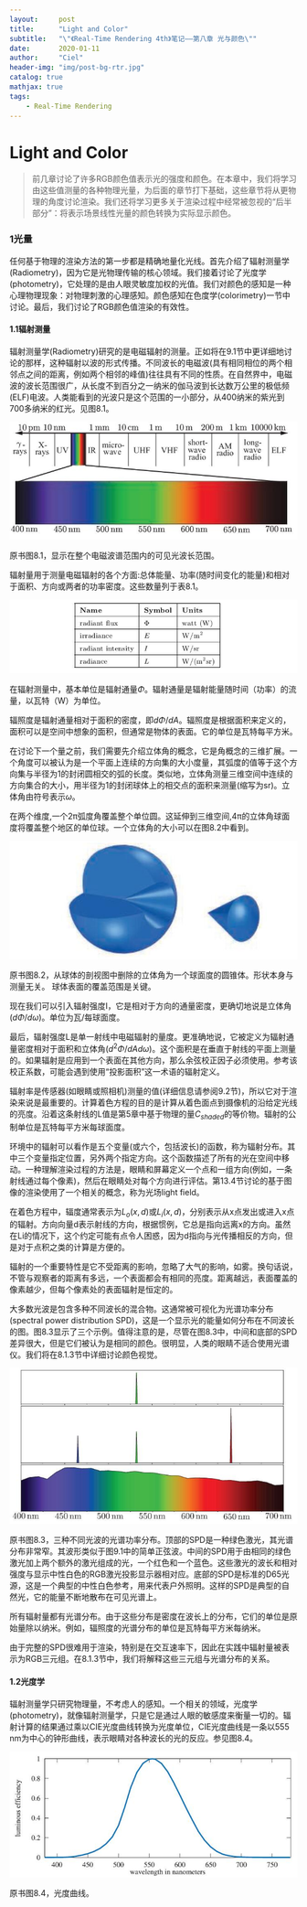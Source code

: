 ```yaml
---
layout:     post
title:      "Light and Color"
subtitle:   "\"《Real-Time Rendering 4th》笔记——第八章 光与颜色\""
date:       2020-01-11
author:     "Ciel"
header-img: "img/post-bg-rtr.jpg"
catalog: true
mathjax: true
tags:
    - Real-Time Rendering
---
```


# Light and Color

> 前几章讨论了许多RGB颜色值表示光的强度和颜色。在本章中，我们将学习由这些值测量的各种物理光量，为后面的章节打下基础，这些章节将从更物理的角度讨论渲染。我们还将学习更多关于渲染过程中经常被忽视的“后半部分”：将表示场景线性光量的颜色转换为实际显示颜色。

### 1光量

任何基于物理的渲染方法的第一步都是精确地量化光线。首先介绍了辐射测量学(Radiometry)，因为它是光物理传输的核心领域。我们接着讨论了光度学(photometry)，它处理的是由人眼灵敏度加权的光值。我们对颜色的感知是一种心理物理现象：对物理刺激的心理感知。颜色感知在色度学(colorimetry)一节中讨论。最后，我们讨论了RGB颜色值渲染的有效性。

#### 1.1辐射测量

辐射测量学(Radiometry)研究的是电磁辐射的测量。正如将在9.1节中更详细地讨论的那样，这种辐射以波的形式传播。不同波长的电磁波(具有相同相位的两个相邻点之间的距离，例如两个相邻的峰值)往往具有不同的性质。在自然界中，电磁波的波长范围很广，从长度不到百分之一纳米的伽马波到长达数万公里的极低频(ELF)电波。人类能看到的光波只是这个范围的一小部分，从400纳米的紫光到700多纳米的红光。见图8.1。

![8.1](/img/in-post/rtr8/8-1.jpg)

原书图8.1，显示在整个电磁波谱范围内的可见光波长范围。

辐射量用于测量电磁辐射的各个方面:总体能量、功率(随时间变化的能量)和相对于面积、方向或两者的功率密度。这些数量列于表8.1。

![t8.1](/img/in-post/rtr8/t8-1.jpg)

在辐射测量中，基本单位是辐射通量$\Phi$。辐射通量是辐射能量随时间（功率）的流量，以瓦特（W）为单位。

辐照度是辐射通量相对于面积的密度，即$d\Phi/dA$。辐照度是根据面积来定义的，面积可以是空间中想象的面积，但通常是物体的表面。它的单位是瓦特每平方米。

在讨论下一个量之前，我们需要先介绍立体角的概念，它是角概念的三维扩展。一个角度可以被认为是一个平面上连续的方向集的大小度量，其弧度的值等于这个方向集与半径为1的封闭圆相交的弧的长度。类似地，立体角测量三维空间中连续的方向集合的大小，用半径为1的封闭球体上的相交点的面积来测量(缩写为sr)。立体角由符号表示$\omega$。

在两个维度,一个2π弧度角覆盖整个单位圆。这延伸到三维空间,4π的立体角球面度将覆盖整个地区的单位球。一个立体角的大小可以在图8.2中看到。

![8.2](/img/in-post/rtr8/8-2.jpg)

原书图8.2，从球体的剖视图中删除的立体角为一个球面度的圆锥体。形状本身与测量无关。 球体表面的覆盖范围是关键。

现在我们可以引入辐射强度I，它是相对于方向的通量密度，更确切地说是立体角($d\Phi/d\omega$)。单位为瓦/每球面度。

最后，辐射强度L是单一射线中电磁辐射的量度。更准确地说，它被定义为辐射通量密度相对于面积和立体角($d^2\Phi/dAd\omega$)。这个面积是在垂直于射线的平面上测量的。如果辐射是应用到一个表面在其他方向，那么余弦校正因子必须使用。参考该校正系数，可能会遇到使用“投影面积”这一术语的辐射定义。

辐射率是传感器(如眼睛或照相机)测量的值(详细信息请参阅9.2节)，所以它对于渲染来说是最重要的。计算着色方程的目的是计算从着色面点到摄像机的沿给定光线的亮度。沿着这条射线的L值是第5章中基于物理的量$C_{shaded}$的等价物。辐射的公制单位是瓦特每平方米每球面度。

环境中的辐射可以看作是五个变量(或六个，包括波长)的函数，称为辐射分布。其中三个变量指定位置，另外两个指定方向。这个函数描述了所有的光在空间中移动。一种理解渲染过程的方法是，眼睛和屏幕定义一个点和一组方向(例如，一条射线通过每个像素)，然后在眼睛处对每个方向进行评估。第13.4节讨论的基于图像的渲染使用了一个相关的概念，称为光场light field。

在着色方程中，辐度通常表示为$L_o(x,d)$或$L_i(x,d)$，分别表示从x点发出或进入x点的辐射。方向向量d表示射线的方向，根据惯例，它总是指向远离x的方向。虽然在Li的情况下，这个约定可能有点令人困惑，因为d指向与光传播相反的方向，但是对于点积之类的计算是方便的。

辐射的一个重要特性是它不受距离的影响，忽略了大气的影响，如雾。换句话说，不管与观察者的距离有多远，一个表面都会有相同的亮度。距离越远，表面覆盖的像素越少，但每个像素处的表面辐射是恒定的。

大多数光波是包含多种不同波长的混合物。这通常被可视化为光谱功率分布(spectral power distribution SPD)，这是一个显示光的能量如何分布在不同波长的图。图8.3显示了三个示例。值得注意的是，尽管在图8.3中，中间和底部的SPD差异很大，但是它们被认为是相同的颜色。很明显，人类的眼睛不适合使用光谱仪。我们将在8.1.3节中详细讨论颜色视觉。

![8.3](/img/in-post/rtr8/8-3.jpg)

原书图8.3，三种不同光波的光谱功率分布。顶部的SPD是一种绿色激光，其光谱分布非常窄。其波形类似于图9.1中的简单正弦波。中间的SPD用于由相同的绿色激光加上两个额外的激光组成的光，一个红色和一个蓝色。这些激光的波长和相对强度与显示中性白色的RGB激光投影显示器相对应。底部的SPD是标准的D65光源，这是一个典型的中性白色参考，用来代表户外照明。这样的SPD是典型的自然光，它的能量不断地散布在可见光谱上。

所有辐射量都有光谱分布。由于这些分布是密度在波长上的分布，它们的单位是原始量除以纳米。例如，辐照度的光谱分布的单位是瓦特每平方米每纳米。

由于完整的SPD很难用于渲染，特别是在交互速率下，因此在实践中辐射量被表示为RGB三元组。在8.1.3节中，我们将解释这些三元组与光谱分布的关系。

#### 1.2光度学

辐射测量学只研究物理量，不考虑人的感知。一个相关的领域，光度学(photometry)，就像辐射测量学，只是它是通过人眼的敏感度来衡量一切的。辐射计算的结果通过乘以CIE光度曲线转换为光度单位，CIE光度曲线是一条以555 nm为中心的钟形曲线，表示眼睛对各种波长的光的反应。参见图8.4。

![8.4](/img/in-post/rtr8/8-4.jpg)

原书图8.4，光度曲线。
